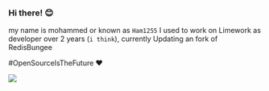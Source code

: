 ### Hi there! 😊
my name is mohammed or known as `Ham1255`
I used to work on Limework as developer over 2 years (`i think`), currently Updating an fork of RedisBungee

#OpenSourceIsTheFuture ❤

![](https://github-profile-summary-cards.vercel.app/api/cards/stats?username=ham1255&theme=github_dark)

